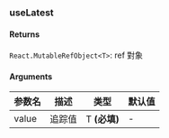### useLatest

#### Returns
`React.MutableRefObject<T>`: ref 對象

#### Arguments
|参数名|描述|类型|默认值|
|---|---|---|---|
|value|追踪值|T  **(必填)**|-|